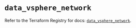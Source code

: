 # `data_vsphere_network`

Refer to the Terraform Registry for docs: [`data_vsphere_network`](https://registry.terraform.io/providers/hashicorp/vsphere/2.8.2/docs/data-sources/network).
